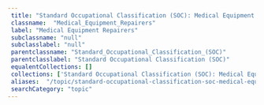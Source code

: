 ```yaml
--- 
 title: "Standard Occupational Classification (SOC): Medical Equipment Repairers" 
 classname:  "Medical_Equipment_Repairers" 
 label: "Medical Equipment Repairers" 
 subclassname: "null" 
 subclasslabel: "null" 
 parentclassname: "Standard_Occupational_Classification_(SOC)" 
 parentclasslabel: "Standard Occupational Classification (SOC)" 
 equalentCollections: [] 
 collections: ['Standard Occupational Classification (SOC): Medical Equipment Repairers']
 aliases:  "/topic/standard-occupational-classification-soc-medical-equipment-repairers"  
 searchCategory: "topic" 
---
```

